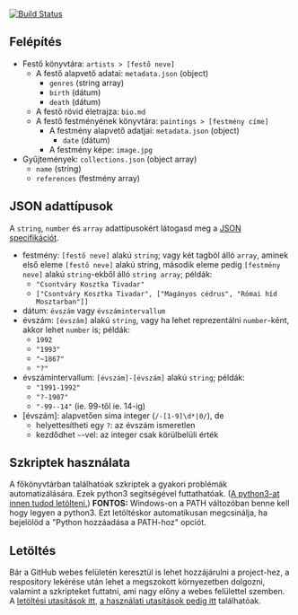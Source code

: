 [![Build Status](https://travis-ci.org/artchallenge/artchallenge-data-src.svg?branch=master)](https://travis-ci.org/artchallenge/artchallenge-data-src)

## Felépítés
- Festő könyvtára: `artists > [festő neve]`
	- A festő alapvető adatai: `metadata.json` (object)
		- `genres` (string array)
		- `birth` (dátum)
		- `death` (dátum)
	- A festő rövid életrajza: `bio.md`
	- A festő festményének könyvtára: `paintings > [festmény címe]`
		- A festmény alapvető adatjai: `metadata.json` (object)
			- `date` (dátum)
		- A festmény képe: `image.jpg`
- Gyűjtemények: `collections.json` (object array)
	- `name` (string)
	- `references` (festmény array)

## JSON adattípusok
A `string`, `number` és `array` adattípusokért látogasd meg a [JSON specifikációt](https://json.org/).
- festmény: `[festő neve]` alakú `string`; vagy két tagból álló `array`, aminek első eleme `[festő neve]` alakú string, második eleme pedig `[festmény neve]` alakú `string`-ekből álló `string array`; példák:
	- `"Csontváry Kosztka Tivadar"`
	- `["Csontváry Kosztka Tivadar", ["Magányos cédrus", "Római híd Mosztarban"]]`
- dátum: `évszám` vagy `évszámintervallum`
- évszám: `[évszám]` alakú `string`, vagy ha lehet reprezentálni `number`-ként, akkor lehet `number` is; példák:
	- `1992`
	- `"1993"`
	- `"~1867"`
	- `"?"`
- évszámintervallum: `[évszám]-[évszám]` alakú `string`; példák:
	- `"1991-1992"`
	- `"?-1907"`
	- `"-99--14"` (ie. 99-től ie. 14-ig)
- \[évszám\]: alapvetően sima integer (`/-[1-9]\d*|0/`), de
	- helyettesítheti egy `?`: az évszám ismeretlen 
	- kezdődhet `~`-vel: az integer csak körülbelüli érték

## Szkriptek használata
A főkönyvtárban találhatóak szkriptek a gyakori problémák automatizálására.
Ezek python3 segítségével futtathatóak. ([A python3-at innen tudod letölteni.](https://www.python.org/downloads/))
**FONTOS:** Windows-on a PATH változóban benne kell hogy legyen a python3.
Ezt letöltéskor automatikusan megcsinálja, ha bejelölöd a "Python hozzáadása a PATH-hoz" opciót.

## Letöltés
Bár a GitHub webes felületén keresztül is lehet hozzájárulni a project-hez,
a respository lekérése után lehet a megszokott környezetben dolgozni,
valamint a szkripteket futtatni, ami nagy előny a webes felülettel szemben.
A [letöltési utasítások itt](https://git-scm.com/downloads), [a használati utasítások pedig itt](https://git-scm.com/doc) találhatóak.
